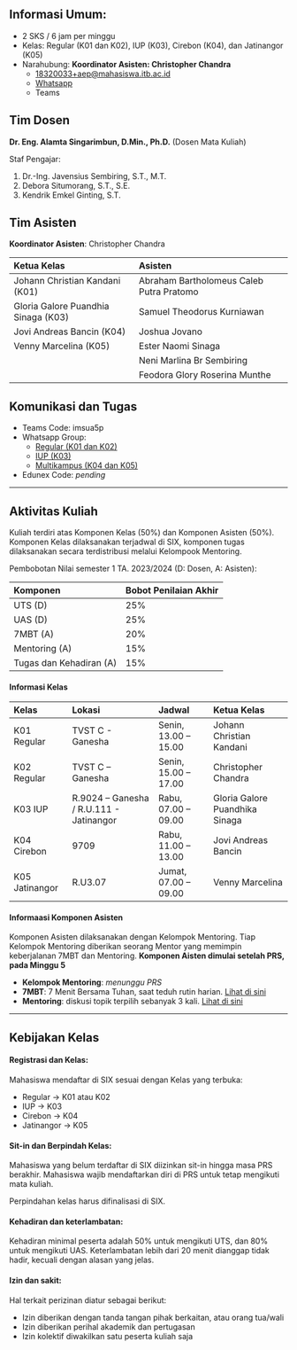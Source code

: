 ## Informasi Umum:
- 2 SKS / 6 jam per minggu
- Kelas: Regular (K01 dan K02), IUP (K03), Cirebon (K04), dan Jatinangor (K05)
- Narahubung: **Koordinator Asisten: Christopher Chandra**
    - [18320033+aep@mahasiswa.itb.ac.id](mailto:18320033+aep@mahasiswa.itb.ac.id) 
    - [Whatsapp](https://wa.me/+6287839954991)
    - Teams

## Tim Dosen

**Dr. Eng. Alamta Singarimbun, D.Min., Ph.D.** (Dosen Mata Kuliah)

Staf Pengajar:
1. Dr.-Ing. Javensius Sembiring, S.T., M.T.
1. Debora Situmorang, S.T., S.E. 
1. Kendrik Emkel Ginting, S.T.

## Tim Asisten

**Koordinator Asisten**: Christopher Chandra

| Ketua Kelas | Asisten |
|:------------|:--------|
| Johann Christian Kandani (K01) | Abraham Bartholomeus Caleb Putra Pratomo |
| Gloria Galore Puandhia Sinaga (K03) | Samuel Theodorus Kurniawan |
| Jovi Andreas Bancin (K04) | Joshua Jovano |
| Venny Marcelina (K05) | Ester Naomi Sinaga |
| | Neni Marlina Br Sembiring |
| | Feodora Glory Roserina Munthe |

## Komunikasi dan Tugas

- Teams Code: imsua5p
- Whatsapp Group:
    - [Regular (K01 dan K02)](https://chat.whatsapp.com/EDvnWdB9lm34KfH9srYXb1)
    - [IUP (K03)](https://chat.whatsapp.com/I4GxLEzLSrUFRNTdkw0Fpm)
    - [Multikampus (K04 dan K05)](https://chat.whatsapp.com/BDKZHyzSsPEJksdjba7tUP)
- Edunex Code: _pending_

* * *

## Aktivitas Kuliah

Kuliah terdiri atas Komponen Kelas (50%) dan Komponen Asisten (50%). Komponen Kelas dilaksanakan terjadwal di SIX, komponen tugas dilaksanakan secara terdistribusi melalui Kelompook Mentoring.

Pembobotan Nilai semester 1 TA. 2023/2024 (D: Dosen, A: Asisten):

| Komponen | Bobot Penilaian Akhir |
|:---------|:----------------------|
| UTS (D)| 25% |
| UAS (D)| 25% |
| 7MBT (A)| 20% |
| Mentoring (A)| 15% |
| Tugas dan Kehadiran (A)| 15% |

#### Informasi Kelas

| Kelas | Lokasi | Jadwal | Ketua Kelas |
|:------|:-------|:-------|:------------|
| K01 Regular | TVST C - Ganesha | Senin, 13.00 – 15.00 | Johann Christian Kandani |
| K02 Regular | TVST C – Ganesha | Senin, 15.00 – 17.00 | Christopher Chandra |
| K03 IUP | R.9024 – Ganesha / R.U.111 - Jatinangor | Rabu, 07.00 – 09.00 | Gloria Galore Puandhika Sinaga |
| K04 Cirebon | 9709 | Rabu, 11.00 – 13.00 | Jovi Andreas Bancin |
| K05 Jatinangor | R.U3.07 | Jumat, 07.00 – 09.00 | Venny Marcelina |

#### Informaasi Komponen Asisten

Komponen Asisten dilaksanakan dengan Kelompok Mentoring. Tiap Kelompok Mentoring diberikan seorang Mentor yang memimpin keberjalanan 7MBT dan Mentoring. **Komponen Aisten dimulai setelah PRS, pada Minggu 5**
- **Kelompok Mentoring**: _menunggu PRS_
- **7MBT**: 7 Menit Bersama Tuhan, saat teduh rutin harian. [Lihat di sini](./7mbt.md)
- **Mentoring**: diskusi topik terpilih sebanyak 3 kali. [Lihat di sini](./mentoring.md)

* * *

## Kebijakan Kelas

#### Registrasi dan Kelas:

Mahasiswa mendaftar di SIX sesuai dengan Kelas yang terbuka:
- Regular &rarr; K01 atau K02
- IUP &rarr; K03
- Cirebon &rarr; K04
- Jatinangor &rarr; K05

#### Sit-in dan Berpindah Kelas:

Mahasiswa yang belum terdaftar di SIX diizinkan sit-in hingga masa PRS berakhir. Mahasiswa wajib mendaftarkan diri di PRS untuk tetap mengikuti mata kuliah.

Perpindahan kelas harus difinalisasi di SIX.

#### Kehadiran dan keterlambatan:

Kehadiran minimal peserta adalah 50% untuk mengikuti UTS, dan 80% untuk mengikuti UAS.
Keterlambatan lebih dari 20 menit dianggap tidak hadir, kecuali dengan alasan yang jelas.

#### Izin dan sakit:
Hal terkait perizinan diatur sebagai berikut:
- Izin diberikan dengan tanda tangan pihak berkaitan, atau orang tua/wali
- Izin diberikan perihal akademik dan pertugasan
- Izin kolektif diwakilkan satu peserta kuliah saja

